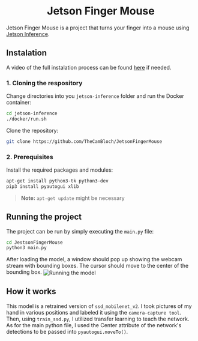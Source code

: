 # <h1 align="center">Jetson Finger Mouse</h1>
Jetson Finger Mouse is a project that turns your finger into a mouse using [Jetson Inference](https://github.com/dusty-nv/jetson-inference).

## Instalation
A video of the full instalation process can be found [here](https://youtu.be/3vqiiSZGVa4) if needed.
### 1. Cloning the respository
Change directories into you `jetson-inference` folder and run the Docker container:
```bash
cd jetson-inference
./docker/run.sh
```
Clone the repository:
```bash
git clone https://github.com/TheCamBloch/JetsonFingerMouse
```

### 2. Prerequisites
Install the required packages and modules:
```bash
apt-get install python3-tk python3-dev
pip3 install pyautogui xlib
```
>**Note:** `apt-get update` might be necessary

## Running the project
The project can be run by simply executing the `main.py` file:
```bash
cd JestsonFingerMouse
python3 main.py
```

After loading the model, a window should pop up showing the webcam stream with bounding boxes. The cursor should move to the center of the bounding box.
<img src="https://lh3.googleusercontent.com/pw/AIL4fc-LWDWeD4-Q9lskQttd-U6RKPfndc9yJ5jEdtTdrtAtuSBJ5-fIBjuscIxc6L6xHbS4CPL914uYweecFvCJ1b_785LUXDdry_9pkyR1fqGJHlOL9Q=w2400" alt="Running the model" align="center"/>

## How it works
This model is a retrained version of `ssd_mobilenet_v2`. I took pictures of my hand in various positions and labeled it using the `camera-capture tool`. Then, using `train_ssd.py`, I utilized transfer learning to teach the network. As for the main python file, I used the Center attribute of the network's detections to be passed into `pyautogui.moveTo()`.